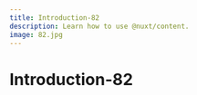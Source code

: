 ```yaml
---
title: Introduction-82
description: Learn how to use @nuxt/content.
image: 82.jpg
---
```


# Introduction-82

<article-image name="82.jpg" alt="サンプル画像"></article-image>
